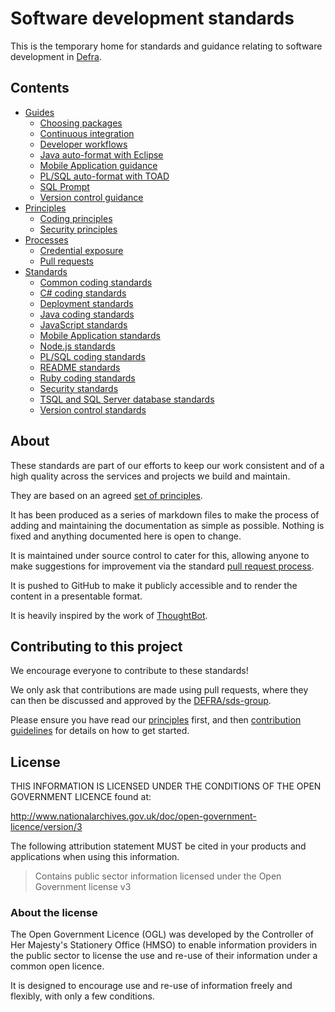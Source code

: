 # Software development standards

This is the temporary home for standards and guidance relating to software development in [Defra](https://www.gov.uk/government/organisations/department-for-environment-food-rural-affairs).

## Contents

- [Guides](/guides)
  - [Choosing packages](/guides/choosing_packages.md)
  - [Continuous integration](/guides/continuous_integration.md)
  - [Developer workflows](/guides/developer_workflows.md)
  - [Java auto-format with Eclipse](/guides/java_auto_format_eclipse.md)
  - [Mobile Application guidance](/guides/mobile_app_guidance.md)
  - [PL/SQL auto-format with TOAD](/guides/plsql_auto_format_toad.md)
  - [SQL Prompt](/guides/version_control_guidance.md)
  - [Version control guidance](/guides/version_control_guidance.md)
- [Principles](/principles)
  - [Coding principles](/principles/coding_principles.md)
  - [Security principles](/principles/security_principles.md)
- [Processes](/processes)
  - [Credential exposure](/processes/credential_exposure.md)
  - [Pull requests](/processes/pull_requests.md)
- [Standards](/standards)
  - [Common coding standards](/standards/common_coding_standards.md)
  - [C# coding standards](/standards/csharp_coding_standards.md)
  - [Deployment standards](/standards/deployment_standards.md)
  - [Java coding standards](/standards/java_coding_standards.md)
  - [JavaScript standards](/standards/javascript_standards.md)
  - [Mobile Application standards](/standards/mobile_app_standards.md)
  - [Node.js standards](/standards/node_standards.md)
  - [PL/SQL coding standards](/standards/plsql_coding_standards.md)
  - [README standards](/standards/readme_standards.md)
  - [Ruby coding standards](/standards/ruby_coding_standards.md)
  - [Security standards](/standards/security_standards.md)
  - [TSQL and SQL Server database standards](/standards/tsql_and_sqldb_standards.md)
  - [Version control standards](/standards/version_control_standards.md)

## About

These standards are part of our efforts to keep our work consistent and of a high quality across the services and projects we build and maintain.

They are based on an agreed [set of principles](/principles/README.md).

It has been produced as a series of markdown files to make the process of adding and maintaining the documentation as simple as possible. Nothing is fixed and anything documented here is open to change.

It is maintained under source control to cater for this, allowing anyone to make suggestions for improvement via the standard [pull request process](https://help.github.com/articles/using-pull-requests/).

It is pushed to GitHub to make it publicly accessible and to render the content in a presentable format.

It is heavily inspired by the work of [ThoughtBot](https://github.com/thoughtbot/guides).

## Contributing to this project

We encourage everyone to contribute to these standards!

We only ask that contributions are made using pull requests, where they can then be discussed and approved by the [DEFRA/sds-group](https://github.com/orgs/DEFRA/teams/sds-group).

Please ensure you have read our [principles](/principles/README.md) first, and then [contribution guidelines](/CONTRIBUTING.md) for details on how to get started.

## License

THIS INFORMATION IS LICENSED UNDER THE CONDITIONS OF THE OPEN GOVERNMENT LICENCE found at:

<http://www.nationalarchives.gov.uk/doc/open-government-licence/version/3>

The following attribution statement MUST be cited in your products and applications when using this information.

>Contains public sector information licensed under the Open Government license v3

### About the license

The Open Government Licence (OGL) was developed by the Controller of Her Majesty's Stationery Office (HMSO) to enable information providers in the public sector to license the use and re-use of their information under a common open licence.

It is designed to encourage use and re-use of information freely and flexibly, with only a few conditions.
